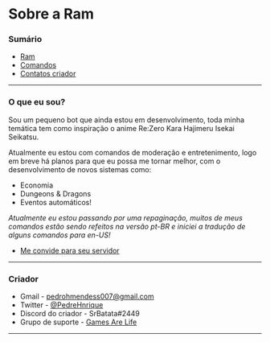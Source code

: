 # Sobre a Ram

### Sumário

- [Ram](#O-que-eu-sou)
- [Comandos](#comandos-pt-br)
- [Contatos criador](#Criador)

---

### O que eu sou?

Sou um pequeno bot que ainda estou em desenvolvimento, toda minha temática tem como inspiração o anime Re:Zero Kara Hajimeru Isekai Seikatsu.

Atualmente eu estou com comandos de moderação e entretenimento, logo em breve há planos para que eu possa me tornar melhor, com o desenvolvimento de novos sistemas como:

- Economia
- Dungeons & Dragons
- Eventos automáticos!

_Atualmente eu estou passando por uma repaginação, muitos de meus comandos estão sendo refeitos na versão pt-BR e iniciei a tradução de alguns comandos para en-US!_

- [Me convide para seu servidor](https://discord.com/api/oauth2/authorize?client_id=705547264537657465&permissions=8&scope=bot%20applications.commands)

---

### Criador

- Gmail - pedrohmendess007@gmail.com
- Twitter - [@PedreHnrique](https://twitter.com/PedreHnrique)
- Discord do criador - SrBatata#2449
- Grupo de suporte - [Games Are Life](https://discord.gg/rafa7XjTxS)

---
